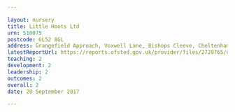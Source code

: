 ```yaml
---

layout: nursery
title: Little Hoots Ltd
urn: 510075
postcode: GL52 8GL
address: Grangefield Approach, Voxwell Lane, Bishops Cleeve, Cheltenham, Gloucestershire, GL52 8GL
latestReportUrl: https://reports.ofsted.gov.uk/provider/files/2729765/urn/510075.pdf
teaching: 2
development: 2
leadership: 2
outcomes: 2
overall: 2
date: 20 September 2017

---
```

